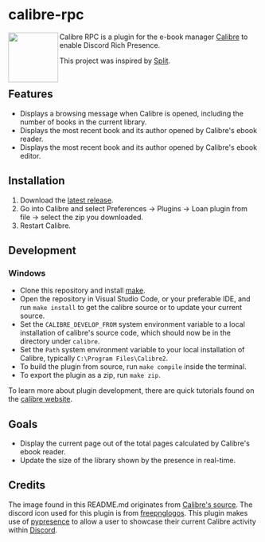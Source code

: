 # calibre-rpc
<img align="left" src="https://github.com/die/calibre-rpc/assets/48879283/b461e093-3d29-4042-b1e0-4091d9f37295" height="100" width="100"/>

Calibre RPC is a plugin for the e-book manager [Calibre](https://calibre-ebook.com/) to enable Discord Rich Presence.

This project was inspired by [Split](https://www.mobileread.com/forums/showthread.php?t=352476).
<br><br>
## Features
- Displays a browsing message when Calibre is opened, including the number of books in the current library.
- Displays the most recent book and its author opened by Calibre's ebook reader.
- Displays the most recent book and its author opened by Calibre's ebook editor.

## Installation

1. Download the [latest release](https://github.com/die/calibre-rpc/releases/latest).
2. Go into Calibre and select Preferences -> Plugins -> Loan plugin from file -> select the zip you downloaded.
3. Restart Calibre.

## Development
### Windows
- Clone this repository and install [make](https://gnuwin32.sourceforge.net/packages/make.htm).
- Open the repository in Visual Studio Code, or your preferable IDE, and run `make install` to get the calibre source or to update your current source.
- Set the `CALIBRE_DEVELOP_FROM` system environment variable to a local installation of calibre's source code, which should now be in the directory under `calibre`.
- Set the `Path` system environment variable to your local installation of Calibre, typically `C:\Program Files\Calibre2`.
- To build the plugin from source, run `make compile` inside the terminal.
- To export the plugin as a zip, run `make zip`.

To learn more about plugin development, there are quick tutorials found on the [calibre website](https://manual.calibre-ebook.com/creating_plugins.html).

## Goals
- Display the current page out of the total pages calculated by Calibre's ebook reader.
- Update the size of the library shown by the presence in real-time.

## Credits
The image found in this README.md originates from [Calibre's source](https://github.com/kovidgoyal/calibre).
The discord icon used for this plugin is from [freepnglogos](https://www.freepnglogos.com/images/discord-logo-png-7622.html).
This plugin makes use of [pypresence](https://github.com/qwertyquerty/pypresence) to allow a user to showcase their current Calibre activity within [Discord](https://discord.com/).
